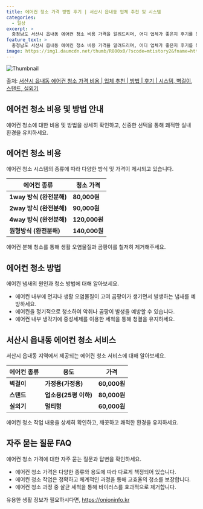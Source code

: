 ```yaml
---
title: 에어컨 청소 가격 방법 후기 | 서산시 읍내동 업체 추천 및 시스템
categories:
  - 일상
excerpt: >
  충청남도 서산시 읍내동 에어컨 청소 비용 가격을 알려드리며, 어디 업체가 좋은지 후기를 통해 알아보겠습니다. 현재 글에서는 시스템, 벽걸이, 스탠드, 실외기 각각에 대해 청소 비용이 나와 있으니 참고하시면 되겠습니다. 에어컨 분해 청소 방법 보기 👈 클릭셀프 에어컨 청소 방법 보기👈 클릭서산시 읍내동 에어컨 청소 비용시스템에어컨 방식클리닝방식금액1way 방식에어컨 완전분해80,000원1way 방식에어컨 필터세척35,000원2way 방식에어컨 완전분해90,000원2way 방식에어컨 필터세척35,000원4way 방식에어컨 완전분해120,000원4way 방식에어컨 필터세척35,000원원형방식에어컨 완전분해140,000원원형방식에어컨 필터세척35,000원에어컨 청소 견적 샘플 보기 👈 클릭에어컨 냄새의 원인에어..
feature_text: >
  충청남도 서산시 읍내동 에어컨 청소 비용 가격을 알려드리며, 어디 업체가 좋은지 후기를 통해 알아보겠습니다. 현재 글에서는 시스템, 벽걸이, 스탠드, 실외기 각각에 대해 청소 비용이 나와 있으니 참고하시면 되겠습니다. 에어컨 분해 청소 방법 보기 👈 클릭셀프 에어컨 청소 방법 보기👈 클릭서산시 읍내동 에어컨 청소 비용시스템에어컨 방식클리닝방식금액1way 방식에어컨 완전분해80,000원1way 방식에어컨 필터세척35,000원2way 방식에어컨 완전분해90,000원2way 방식에어컨 필터세척35,000원4way 방식에어컨 완전분해120,000원4way 방식에어컨 필터세척35,000원원형방식에어컨 완전분해140,000원원형방식에어컨 필터세척35,000원에어컨 청소 견적 샘플 보기 👈 클릭에어컨 냄새의 원인에어..
image: https://img1.daumcdn.net/thumb/R800x0/?scode=mtistory2&fname=https%3A%2F%2Fblog.kakaocdn.net%2Fdn%2FbmP7vQ%2FbtsHxzlOvb4%2FVDfsOsQEwhr2v0RLKXxRCK%2Fimg.webp
---
```


![Thumbnail](https://img1.daumcdn.net/thumb/R800x0/?scode=mtistory2&fname=https%3A%2F%2Fblog.kakaocdn.net%2Fdn%2FbmP7vQ%2FbtsHxzlOvb4%2FVDfsOsQEwhr2v0RLKXxRCK%2Fimg.webp)

<p>출처: <a href="https://onioninfo.kr/entry/%EC%84%9C%EC%82%B0%EC%8B%9C-%EC%9D%8D%EB%82%B4%EB%8F%99-%EC%97%90%EC%96%B4%EC%BB%A8-%EC%B2%AD%EC%86%8C-%EA%B0%80%EA%B2%A9-%EB%B9%84%EC%9A%A9-%EC%97%85%EC%B2%B4-%EC%B6%94%EC%B2%9C-%EB%B0%A9%EB%B2%95-%ED%9B%84%EA%B8%B0-%EC%8B%9C%EC%8A%A4%ED%85%9C-%EB%B2%BD%EA%B1%B8%EC%9D%B4-%EC%8A%A4%ED%83%A0%EB%93%9C-%EC%8B%A4%EC%99%B8%EA%B8%B0" rel="dofollow">서산시 읍내동 에어컨 청소 가격 비용 | 업체 추천 | 방법 | 후기 | 시스템, 벽걸이, 스탠드, 실외기</a> </p>

## 에어컨 청소 비용 및 방법 안내

에어컨 청소에 대한 비용 및 방법을 상세히 확인하고, 신중한 선택을 통해 쾌적한 실내 환경을 유지하세요.

## 에어컨 청소 비용

에어컨 청소 시스템의 종류에 따라 다양한 방식 및 가격이 제시되고 있습니다.

**에어컨 종류** | **청소 가격**  
---|---  
**1way 방식 (완전분해)** | **80,000원**  
**2way 방식 (완전분해)** | **90,000원**  
**4way 방식 (완전분해)** | **120,000원**  
**원형방식 (완전분해)** | **140,000원**  
  
에어컨 분해 청소를 통해 생활 오염물질과 곰팡이를 철저히 제거해주세요.

## 에어컨 청소 방법

에어컨 냄새의 원인과 청소 방법에 대해 알아보세요.

  * 에어컨 내부에 먼지나 생활 오염물질이 고여 곰팡이가 생기면서 발생하는 냄새를 예방하세요.
  * 에어컨을 정기적으로 청소하여 악취나 곰팡이 발생을 예방할 수 있습니다.
  * 에어컨 내부 냉각기에 중성세제를 이용한 세척을 통해 청결을 유지하세요.

## 서산시 읍내동 에어컨 청소 서비스

서산시 읍내동 지역에서 제공되는 에어컨 청소 서비스에 대해 알아보세요.

**에어컨 종류** | **용도** | **가격**  
---|---|---  
**벽걸이** | **가정용(가정용)** | **60,000원**  
**스탠드** | **업소용(25평 이하)** | **80,000원**  
**실외기** | **멀티형** | **60,000원**  
  
에어컨 청소 작업 내용을 상세히 확인하고, 깨끗하고 쾌적한 환경을 유지하세요.

## 자주 묻는 질문 FAQ

에어컨 청소 가격에 대한 자주 묻는 질문과 답변을 확인하세요.

  * 에어컨 청소 가격은 다양한 종류와 용도에 따라 다르게 책정되어 있습니다.
  * 에어컨 청소 작업은 정확하고 체계적인 과정을 통해 고효율의 청소를 보장합니다.
  * 에어컨 청소 과정 중 살균 세척을 통해 바이러스를 효과적으로 제거합니다.



 

유용한 생활 정보가 필요하시다면, <a href="https://onioninfo.kr" rel="dofollow">https://onioninfo.kr</a>


